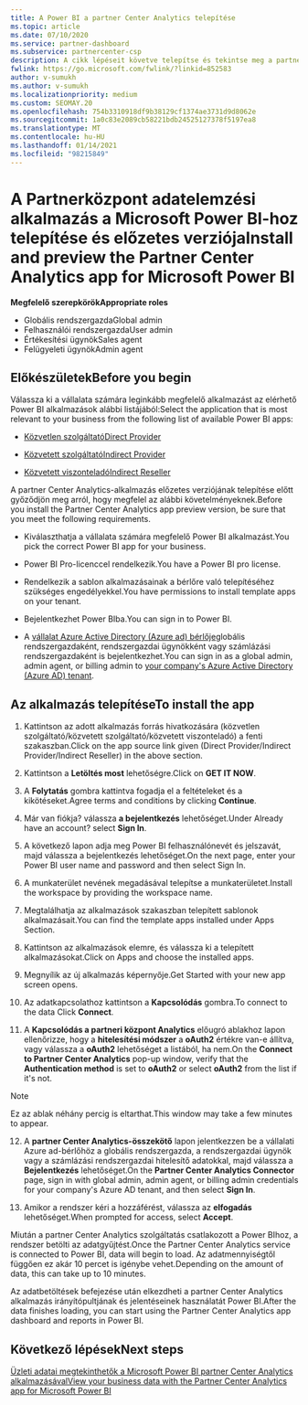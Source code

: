 ```yaml
---
title: A Power BI a partner Center Analytics telepítése
ms.topic: article
ms.date: 07/10/2020
ms.service: partner-dashboard
ms.subservice: partnercenter-csp
description: A cikk lépéseit követve telepítse és tekintse meg a partner Center Analytics alkalmazást a Power BIhoz (közvetlen partnerek számára a CSP-ben).
fwlink: https://go.microsoft.com/fwlink/?linkid=852583
author: v-sumukh
ms.author: v-sumukh
ms.localizationpriority: medium
ms.custom: SEOMAY.20
ms.openlocfilehash: 754b3310918df9b38129cf1374ae3731d9d8062e
ms.sourcegitcommit: 1a0c83e2089cb58221bdb24525127378f5197ea8
ms.translationtype: MT
ms.contentlocale: hu-HU
ms.lasthandoff: 01/14/2021
ms.locfileid: "98215849"
---
```

# <a name="install-and-preview-the-partner-center-analytics-app-for-microsoft-power-bi"></a><span data-ttu-id="40592-103">A Partnerközpont adatelemzési alkalmazás a Microsoft Power BI-hoz telepítése és előzetes verziója</span><span class="sxs-lookup"><span data-stu-id="40592-103">Install and preview the Partner Center Analytics app for Microsoft Power BI</span></span>


<span data-ttu-id="40592-104">**Megfelelő szerepkörök**</span><span class="sxs-lookup"><span data-stu-id="40592-104">**Appropriate roles**</span></span>
-   <span data-ttu-id="40592-105">Globális rendszergazda</span><span class="sxs-lookup"><span data-stu-id="40592-105">Global admin</span></span>
-   <span data-ttu-id="40592-106">Felhasználói rendszergazda</span><span class="sxs-lookup"><span data-stu-id="40592-106">User admin</span></span>
-   <span data-ttu-id="40592-107">Értékesítési ügynök</span><span class="sxs-lookup"><span data-stu-id="40592-107">Sales agent</span></span>
-   <span data-ttu-id="40592-108">Felügyeleti ügynök</span><span class="sxs-lookup"><span data-stu-id="40592-108">Admin agent</span></span>

## <a name="before-you-begin"></a><span data-ttu-id="40592-109">Előkészületek</span><span class="sxs-lookup"><span data-stu-id="40592-109">Before you begin</span></span>

<span data-ttu-id="40592-110">Válassza ki a vállalata számára leginkább megfelelő alkalmazást az elérhető Power BI alkalmazások alábbi listájából:</span><span class="sxs-lookup"><span data-stu-id="40592-110">Select the application that is most relevant to your business from the following list of available Power BI apps:</span></span>
- [<span data-ttu-id="40592-111">Közvetlen szolgáltató</span><span class="sxs-lookup"><span data-stu-id="40592-111">Direct Provider</span></span>](https://appsource.microsoft.com/product/power-bi/partnercenteranalytics.direct_provider_partner_analytics)

- [<span data-ttu-id="40592-112">Közvetett szolgáltató</span><span class="sxs-lookup"><span data-stu-id="40592-112">Indirect Provider</span></span>](https://appsource.microsoft.com/product/power-bi/partnercenteranalytics.indirect_provider_partner_analytics)

- [<span data-ttu-id="40592-113">Közvetett viszonteladó</span><span class="sxs-lookup"><span data-stu-id="40592-113">Indirect Reseller</span></span>](https://appsource.microsoft.com/product/power-bi/partnercenteranalytics.indirect_reseller_partner_analytics)

<span data-ttu-id="40592-114">A partner Center Analytics-alkalmazás előzetes verziójának telepítése előtt győződjön meg arról, hogy megfelel az alábbi követelményeknek.</span><span class="sxs-lookup"><span data-stu-id="40592-114">Before you install the Partner Center Analytics app preview version, be sure that you meet the following requirements.</span></span>

- <span data-ttu-id="40592-115">Kiválaszthatja a vállalata számára megfelelő Power BI alkalmazást.</span><span class="sxs-lookup"><span data-stu-id="40592-115">You pick the correct Power BI app for your business.</span></span>

- <span data-ttu-id="40592-116">Power BI Pro-licenccel rendelkezik.</span><span class="sxs-lookup"><span data-stu-id="40592-116">You have a Power BI pro license.</span></span>

- <span data-ttu-id="40592-117">Rendelkezik a sablon alkalmazásainak a bérlőre való telepítéséhez szükséges engedélyekkel.</span><span class="sxs-lookup"><span data-stu-id="40592-117">You have permissions to install template apps on your tenant.</span></span>

- <span data-ttu-id="40592-118">Bejelentkezhet Power BIba.</span><span class="sxs-lookup"><span data-stu-id="40592-118">You can sign in to Power BI.</span></span>

- <span data-ttu-id="40592-119">A [vállalat Azure Active Directory (Azure ad) bérlője](azure-active-directory-tenants-and-partner-center.md)globális rendszergazdaként, rendszergazdai ügynökként vagy számlázási rendszergazdaként is bejelentkezhet.</span><span class="sxs-lookup"><span data-stu-id="40592-119">You can sign in as a global admin, admin agent, or billing admin to [your company's Azure Active Directory (Azure AD) tenant](azure-active-directory-tenants-and-partner-center.md).</span></span>

## <a name="to-install-the-app"></a><span data-ttu-id="40592-120">Az alkalmazás telepítése</span><span class="sxs-lookup"><span data-stu-id="40592-120">To install the app</span></span>

1. <span data-ttu-id="40592-121">Kattintson az adott alkalmazás forrás hivatkozására (közvetlen szolgáltató/közvetett szolgáltató/közvetett viszonteladó) a fenti szakaszban.</span><span class="sxs-lookup"><span data-stu-id="40592-121">Click on the app source link given (Direct Provider/Indirect Provider/Indirect Reseller) in the above section.</span></span>

2. <span data-ttu-id="40592-122">Kattintson a **Letöltés most** lehetőségre.</span><span class="sxs-lookup"><span data-stu-id="40592-122">Click on **GET IT NOW**.</span></span> 

3. <span data-ttu-id="40592-123">A **Folytatás** gombra kattintva fogadja el a feltételeket és a kikötéseket.</span><span class="sxs-lookup"><span data-stu-id="40592-123">Agree terms and conditions by clicking **Continue**.</span></span>

4. <span data-ttu-id="40592-124">Már van fiókja? válassza **a bejelentkezés** lehetőséget.</span><span class="sxs-lookup"><span data-stu-id="40592-124">Under Already have an account? select **Sign In**.</span></span>

5. <span data-ttu-id="40592-125">A következő lapon adja meg Power BI felhasználónevét és jelszavát, majd válassza a bejelentkezés lehetőséget.</span><span class="sxs-lookup"><span data-stu-id="40592-125">On the next page, enter your Power BI user name and password and then select Sign In.</span></span>

6. <span data-ttu-id="40592-126">A munkaterület nevének megadásával telepítse a munkaterületet.</span><span class="sxs-lookup"><span data-stu-id="40592-126">Install the workspace by providing the workspace name.</span></span>

7. <span data-ttu-id="40592-127">Megtalálhatja az alkalmazások szakaszban telepített sablonok alkalmazásait.</span><span class="sxs-lookup"><span data-stu-id="40592-127">You can find the template apps installed under Apps Section.</span></span>

8. <span data-ttu-id="40592-128">Kattintson az alkalmazások elemre, és válassza ki a telepített alkalmazásokat.</span><span class="sxs-lookup"><span data-stu-id="40592-128">Click on Apps and choose the installed apps.</span></span>

9. <span data-ttu-id="40592-129">Megnyílik az új alkalmazás képernyője.</span><span class="sxs-lookup"><span data-stu-id="40592-129">Get Started with your new app screen opens.</span></span>

10. <span data-ttu-id="40592-130">Az adatkapcsolathoz kattintson a **Kapcsolódás** gombra.</span><span class="sxs-lookup"><span data-stu-id="40592-130">To connect to the data Click **Connect**.</span></span>

11. <span data-ttu-id="40592-131">A **Kapcsolódás a partneri központ Analytics** előugró ablakhoz lapon ellenőrizze, hogy a **hitelesítési módszer** a **oAuth2** értékre van-e állítva, vagy válassza a **oAuth2** lehetőséget a listából, ha nem.</span><span class="sxs-lookup"><span data-stu-id="40592-131">On the **Connect to Partner Center Analytics** pop-up window, verify that the **Authentication method** is set to **oAuth2** or select **oAuth2** from the list if it's not.</span></span> 

> [!NOTE]  
>  <span data-ttu-id="40592-132">Ez az ablak néhány percig is eltarthat.</span><span class="sxs-lookup"><span data-stu-id="40592-132">This window may take a few minutes to appear.</span></span>

12. <span data-ttu-id="40592-133">A **partner Center Analytics-összekötő** lapon jelentkezzen be a vállalati Azure ad-bérlőhöz a globális rendszergazda, a rendszergazdai ügynök vagy a számlázási rendszergazdai hitelesítő adatokkal, majd válassza a **Bejelentkezés** lehetőséget.</span><span class="sxs-lookup"><span data-stu-id="40592-133">On the **Partner Center Analytics Connector** page, sign in with global admin, admin agent, or billing admin credentials for your company's Azure AD tenant, and then select **Sign In**.</span></span>
 
13. <span data-ttu-id="40592-134">Amikor a rendszer kéri a hozzáférést, válassza az **elfogadás** lehetőséget.</span><span class="sxs-lookup"><span data-stu-id="40592-134">When prompted for access, select **Accept**.</span></span> 

<span data-ttu-id="40592-135">Miután a partner Center Analytics szolgáltatás csatlakozott a Power BIhoz, a rendszer betölti az adatgyűjtést.</span><span class="sxs-lookup"><span data-stu-id="40592-135">Once the Partner Center Analytics service is connected to Power BI, data will begin to load.</span></span> <span data-ttu-id="40592-136">Az adatmennyiségtől függően ez akár 10 percet is igénybe vehet.</span><span class="sxs-lookup"><span data-stu-id="40592-136">Depending on the amount of data, this can take up to 10 minutes.</span></span> 

<span data-ttu-id="40592-137">Az adatbetöltések befejezése után elkezdheti a partner Center Analytics alkalmazás irányítópultjának és jelentéseinek használatát Power BI.</span><span class="sxs-lookup"><span data-stu-id="40592-137">After the data finishes loading, you can start using the Partner Center Analytics app dashboard and reports in Power BI.</span></span>

## <a name="next-steps"></a><span data-ttu-id="40592-138">Következő lépések</span><span class="sxs-lookup"><span data-stu-id="40592-138">Next steps</span></span>

[<span data-ttu-id="40592-139">Üzleti adatai megtekinthetők a Microsoft Power BI partner Center Analytics alkalmazásával</span><span class="sxs-lookup"><span data-stu-id="40592-139">View your business data with the Partner Center Analytics app for Microsoft Power BI</span></span>](power-bi-app-for-direct-partners-use.md)
